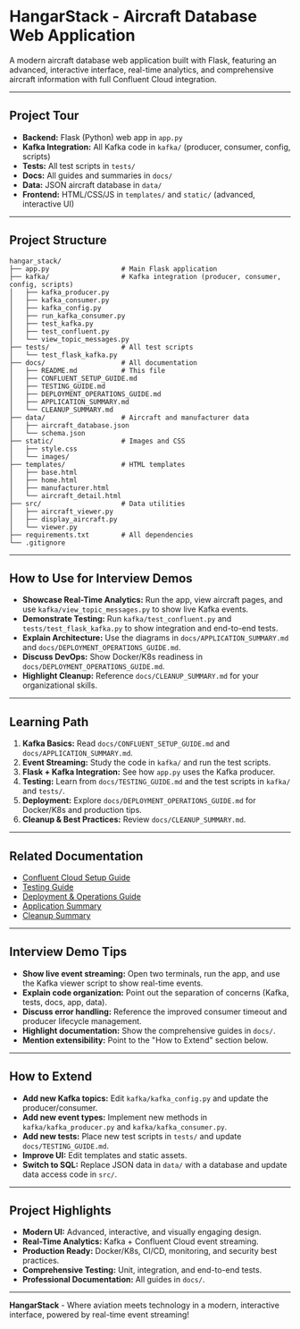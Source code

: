 # HangarStack - Aircraft Database Web Application

A modern aircraft database web application built with Flask, featuring an advanced, interactive interface, real-time analytics, and comprehensive aircraft information with full Confluent Cloud integration.

---

## Project Tour

- **Backend:** Flask (Python) web app in `app.py`
- **Kafka Integration:** All Kafka code in `kafka/` (producer, consumer, config, scripts)
- **Tests:** All test scripts in `tests/`
- **Docs:** All guides and summaries in `docs/`
- **Data:** JSON aircraft database in `data/`
- **Frontend:** HTML/CSS/JS in `templates/` and `static/` (advanced, interactive UI)

---

## Project Structure

```
hangar_stack/
├── app.py                  # Main Flask application
├── kafka/                  # Kafka integration (producer, consumer, config, scripts)
│   ├── kafka_producer.py
│   ├── kafka_consumer.py
│   ├── kafka_config.py
│   ├── run_kafka_consumer.py
│   ├── test_kafka.py
│   ├── test_confluent.py
│   └── view_topic_messages.py
├── tests/                  # All test scripts
│   └── test_flask_kafka.py
├── docs/                   # All documentation
│   ├── README.md           # This file
│   ├── CONFLUENT_SETUP_GUIDE.md
│   ├── TESTING_GUIDE.md
│   ├── DEPLOYMENT_OPERATIONS_GUIDE.md
│   ├── APPLICATION_SUMMARY.md
│   └── CLEANUP_SUMMARY.md
├── data/                   # Aircraft and manufacturer data
│   ├── aircraft_database.json
│   └── schema.json
├── static/                 # Images and CSS
│   ├── style.css
│   └── images/
├── templates/              # HTML templates
│   ├── base.html
│   ├── home.html
│   ├── manufacturer.html
│   └── aircraft_detail.html
├── src/                    # Data utilities
│   ├── aircraft_viewer.py
│   ├── display_aircraft.py
│   └── viewer.py
├── requirements.txt        # All dependencies
└── .gitignore
```

---

## How to Use for Interview Demos

- **Showcase Real-Time Analytics:** Run the app, view aircraft pages, and use `kafka/view_topic_messages.py` to show live Kafka events.
- **Demonstrate Testing:** Run `kafka/test_confluent.py` and `tests/test_flask_kafka.py` to show integration and end-to-end tests.
- **Explain Architecture:** Use the diagrams in `docs/APPLICATION_SUMMARY.md` and `docs/DEPLOYMENT_OPERATIONS_GUIDE.md`.
- **Discuss DevOps:** Show Docker/K8s readiness in `docs/DEPLOYMENT_OPERATIONS_GUIDE.md`.
- **Highlight Cleanup:** Reference `docs/CLEANUP_SUMMARY.md` for your organizational skills.

---

## Learning Path

1. **Kafka Basics:** Read `docs/CONFLUENT_SETUP_GUIDE.md` and `docs/APPLICATION_SUMMARY.md`.
2. **Event Streaming:** Study the code in `kafka/` and run the test scripts.
3. **Flask + Kafka Integration:** See how `app.py` uses the Kafka producer.
4. **Testing:** Learn from `docs/TESTING_GUIDE.md` and the test scripts in `kafka/` and `tests/`.
5. **Deployment:** Explore `docs/DEPLOYMENT_OPERATIONS_GUIDE.md` for Docker/K8s and production tips.
6. **Cleanup & Best Practices:** Review `docs/CLEANUP_SUMMARY.md`.

---

## Related Documentation

- [Confluent Cloud Setup Guide](CONFLUENT_SETUP_GUIDE.md)
- [Testing Guide](TESTING_GUIDE.md)
- [Deployment & Operations Guide](DEPLOYMENT_OPERATIONS_GUIDE.md)
- [Application Summary](APPLICATION_SUMMARY.md)
- [Cleanup Summary](CLEANUP_SUMMARY.md)

---

## Interview Demo Tips

- **Show live event streaming:** Open two terminals, run the app, and use the Kafka viewer script to show real-time events.
- **Explain code organization:** Point out the separation of concerns (Kafka, tests, docs, app, data).
- **Discuss error handling:** Reference the improved consumer timeout and producer lifecycle management.
- **Highlight documentation:** Show the comprehensive guides in `docs/`.
- **Mention extensibility:** Point to the "How to Extend" section below.

---

## How to Extend

- **Add new Kafka topics:** Edit `kafka/kafka_config.py` and update the producer/consumer.
- **Add new event types:** Implement new methods in `kafka/kafka_producer.py` and `kafka/kafka_consumer.py`.
- **Add new tests:** Place new test scripts in `tests/` and update `docs/TESTING_GUIDE.md`.
- **Improve UI:** Edit templates and static assets.
- **Switch to SQL:** Replace JSON data in `data/` with a database and update data access code in `src/`.

---

## Project Highlights

- **Modern UI:** Advanced, interactive, and visually engaging design.
- **Real-Time Analytics:** Kafka + Confluent Cloud event streaming.
- **Production Ready:** Docker/K8s, CI/CD, monitoring, and security best practices.
- **Comprehensive Testing:** Unit, integration, and end-to-end tests.
- **Professional Documentation:** All guides in `docs/`.

---

**HangarStack** - Where aviation meets technology in a modern, interactive interface, powered by real-time event streaming! 
